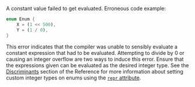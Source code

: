 A constant value failed to get evaluated.
Erroneous code example:
```rust
enum Enum {
    X = (1 << 500),
    Y = (1 / 0),
}
```
This error indicates that the compiler was unable to sensibly evaluate a
constant expression that had to be evaluated. Attempting to divide by 0
or causing an integer overflow are two ways to induce this error.
Ensure that the expressions given can be evaluated as the desired integer type.
See the [Discriminants](<https://doc.rust-lang.org/reference/items/enumerations.html#discriminants>) section of the Reference for more information about
setting custom integer types on enums using the
[`repr` attribute](<https://doc.rust-lang.org/reference/type-layout.html#representations>).
